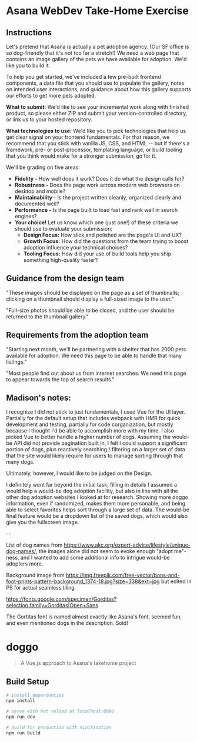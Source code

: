 # Asana WebDev Take-Home Exercise

## Instructions

Let's pretend that Asana is actually a pet adoption agency. (Our SF office is so dog-friendly that it's not too far a stretch!) We need a web page that contains an image gallery of the pets we have available for adoption. We'd like you to build it.

To help you get started, we've included a few pre-built frontend components, a data file that you should use to populate the gallery, notes on intended user interactions, and guidance about how this gallery supports our efforts to get more pets adopted.

**What to submit:** We'd like to see your incremental work along with finished product, so please either ZIP and submit your version-controlled directory, or link us to your hosted repository.

**What technologies to use:** We'd like you to pick technologies that help us get clear signal on your frontend fundamentals. For that reason, we recommend that you stick with vanilla JS, CSS, and HTML -- but if there's a framework, pre- or post-processor, templating language, or build tooling that you think would make for a stronger submission, go for it.

We'll be grading on five areas:
- **Fidelity -** How well does it work? Does it do what the design calls for?
- **Robustness -** Does the page work across modern web browsers on desktop and mobile?
- **Maintainability -** Is the project written cleanly, organized clearly and documented well?
- **Performance -** Is the page built to load fast and rank well in search engines?
- **Your choice!** Let us know which one (just one!) of these criteria we should use to evaluate your submission:
  - **Design Focus:** How slick and polished are the page's UI and UX?
  - **Growth Focus:** How did the questions from the team trying to boost adoption influence your technical choices?
  - **Tooling Focus:** How did your use of build tools help you ship something high-quality faster?

## Guidance from the design team

"These images should be displayed on the page as a set of thumbnails; clicking on a thumbnail should display a full-sized image to the user."

"Full-size photos should be able to be closed, and the user should be returned to the thumbnail gallery."

## Requirements from the adoption team

"Starting next month, we'll be partnering with a shelter that has 2000 pets available for adoption. We need this page to be able to handle that many listings."

"Most people find out about us from internet searches. We need this page to appear towards the top of search results."

## Madison's notes:

I recognize I did not stick to just fundamentals, I used Vue for the UI layer. Partially for the default setup that includes webpack with HMR for quick development and testing, partially for code corganization, but mostly because I thought I'd be able to accomplish more with my time. I also picked Vue to better handle a higher number of dogs. Assuming the would-be API did not provide pagination built in, I felt I could support a significant portion of dogs, plus reactively searching / filtering on a larger set of data that the site would likely require for users to manage sorting through that many dogs.

Ultimately, however, I would like to be judged on the Design.

I definitely went far beyond the initial task, filling in details I assumed a would help a would-be dog adoption facility, but also in line with all the other dog adoption websites I looked at for research. Showing more doggo information, even if randomized, makes them more personable, and being able to select favorites helps sort through a large set of data. The would-be final feature would be a dropdown list of the saved dogs, which would also give you the fullscreen image.

--

List of dog names from https://www.akc.org/expert-advice/lifestyle/unique-dog-names/, the images alone did not seem to evoke enough "adopt me"-ness, and I wanted to add some additional info to intrigue would-be adopters more.

Background image from https://img.freepik.com/free-vector/bons-and-foot-prints-pattern-background_1374-18.jpg?size=338&ext=jpg but edited in PS for actual seamless tiling.

https://fonts.google.com/specimen/Gorditas?selection.family=Gorditas|Open+Sans

The Gortitas font is named almost exactly like Asana's font, seemed fun, and even mentioned dogs in the description. Sold!

# doggo

> A Vue.js approach to Asana's takehome project

## Build Setup

``` bash
# install dependencies
npm install

# serve with hot reload at localhost:8080
npm run dev

# build for production with minification
npm run build
```